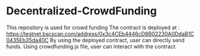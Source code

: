 # Decentralized-CrowdFunding
This repository is used for crowd funding
The contract is deployed at :    https://testnet.bscscan.com/address/0x3c4CEb4446cD8B02230A0DdaB1C0435Eb35da40C
By using the deployed contract, user can directly send funds.
Using crowdfunding.js file, user can interact with the contract.
